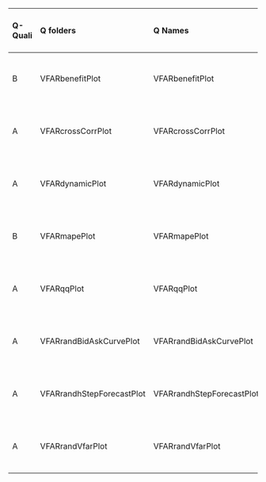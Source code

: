 |Q-Quali |Q folders                 |Q Names                   |Descriptions stats           |Keywords stats           |Found SW |Meta Info data fields       |
|:-------|:-------------------------|:-------------------------|:----------------------------|:------------------------|:--------|:---------------------------|
|B       |VFARbenefitPlot           |VFARbenefitPlot           |15 word(s), 91 Character(s)  |3: 1 (standard), 2 (new) |matlab   |q, p, a, d, k, df, e, s, sa |
|A       |VFARcrossCorrPlot         |VFARcrossCorrPlot         |24 word(s), 125 Character(s) |5: 5 (standard), 0 (new) |matlab   |q, p, a, d, k, df, e, s, sa |
|A       |VFARdynamicPlot           |VFARdynamicPlot           |19 word(s), 97 Character(s)  |5: 5 (standard), 0 (new) |matlab   |q, p, a, d, k, df, e, s, sa |
|B       |VFARmapePlot              |VFARmapePlot              |13 word(s), 61 Character(s)  |3: 1 (standard), 2 (new) |matlab   |q, p, a, d, k, df, e, s, sa |
|A       |VFARqqPlot                |VFARqqPlot                |17 word(s), 87 Character(s)  |5: 5 (standard), 0 (new) |matlab   |q, p, a, d, k, df, e, s, sa |
|A       |VFARrandBidAskCurvePlot   |VFARrandBidAskCurvePlot   |17 word(s), 77 Character(s)  |5: 5 (standard), 0 (new) |matlab   |q, p, a, d, k, df, e, s, sa |
|A       |VFARrandhStepForecastPlot |VFARrandhStepForecastPlot |17 word(s), 87 Character(s)  |5: 5 (standard), 0 (new) |matlab   |q, p, a, d, k, df, e, s, sa |
|A       |VFARrandVfarPlot          |VFARrandVfarPlot          |17 word(s), 85 Character(s)  |5: 5 (standard), 0 (new) |matlab   |q, p, a, d, k, df, e, s, sa |
